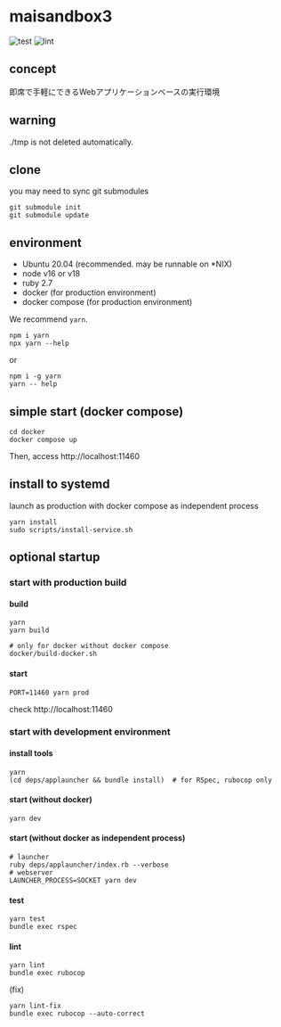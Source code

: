 # maisandbox3

![test](https://github.com/buyoh/maisandbox3/workflows/test/badge.svg)
![lint](https://github.com/buyoh/maisandbox3/workflows/lint/badge.svg)

## concept

即席で手軽にできるWebアプリケーションベースの実行環境

## warning

./tmp is not deleted automatically.

## clone

you may need to sync git submodules

```
git submodule init
git submodule update
```

## environment

- Ubuntu 20.04 (recommended. may be runnable on *NIX)
- node v16 or v18
- ruby 2.7
- docker (for production environment)
- docker compose (for production environment)

We recommend `yarn`.

```
npm i yarn
npx yarn --help
```

or

```
npm i -g yarn
yarn -- help
```

## simple start (docker compose)

```
cd docker
docker compose up
```

Then, access http://localhost:11460

## install to systemd

launch as production with docker compose as independent process

```
yarn install
sudo scripts/install-service.sh
```

## optional startup

### start with production build

#### build

```
yarn
yarn build
```

```
# only for docker without docker compose
docker/build-docker.sh
```

#### start

```
PORT=11460 yarn prod
```

check http://localhost:11460

### start with development environment

#### install tools

```
yarn
(cd deps/applauncher && bundle install)  # for RSpec, rubocop only
```

#### start (without docker)

```
yarn dev
```

#### start (without docker as independent process)

```
# launcher
ruby deps/applauncher/index.rb --verbose
# webserver
LAUNCHER_PROCESS=SOCKET yarn dev
```

#### test

```
yarn test
bundle exec rspec
```

#### lint

```
yarn lint
bundle exec rubocop
```

(fix)

```
yarn lint-fix
bundle exec rubocop --auto-correct
```
